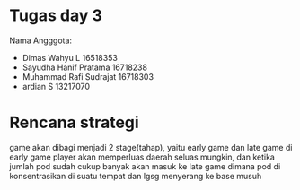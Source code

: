 # Tugas day 3

Nama Angggota:
  - Dimas Wahyu L 16518353
  - Sayudha Hanif Pratama 16718238
  - Muhammad Rafi Sudrajat 16718303
  - ardian S 13217070

# Rencana strategi

game akan dibagi menjadi 2 stage(tahap), yaitu early game dan late game
di early game player akan memperluas daerah seluas mungkin, dan ketika jumlah pod sudah cukup banyak akan masuk ke late game
dimana pod di konsentrasikan di suatu tempat dan lgsg menyerang ke base musuh
